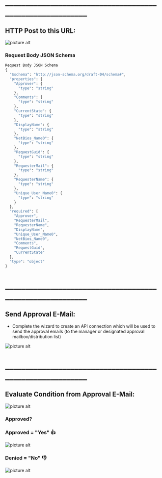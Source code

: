 # _________________________________________________________
## HTTP Post to this URL:

![picture alt](https://mcautomationgitresources.blob.core.windows.net/images/logicApp-sccm-01.png "HTTP POST")


### Request Body JSON Schema
```Python
Request Body JSON Schema
{
  "$schema": "http://json-schema.org/draft-04/schema#",
  "properties": {
    "Approver": {
      "type": "string"
    },
    "Comments": {
      "type": "string"
    },
    "CurrentState": {
      "type": "string"
    },
    "DisplayName": {
      "type": "string"
    },
    "NetBios_Name0": {
      "type": "string"
    },
    "RequestGuid": {
      "type": "string"
    },
    "RequesterMail": {
      "type": "string"
    },
    "RequesterName": {
      "type": "string"
    },
    "Unique_User_Name0": {
      "type": "string"
    }
  },
  "required": [
    "Approver",
    "RequesterMail",
    "RequesterName",
    "DisplayName",
    "Unique_User_Name0",
    "NetBios_Name0",
    "Comments",
    "RequestGuid",
    "CurrentState"
  ],
  "type": "object"
}
```

# _________________________________________________________
## Send Approval E-Mail:

* Complete the wizard to create an API connection which will be used to send the approval emails (to the manager or designated approval mailbox/distribution list)

![picture alt](https://mcautomationgitresources.blob.core.windows.net/images/logicApp-sccm-02.png "send approval email")


# _________________________________________________________
## Evaluate Condition from Approval E-Mail:

![picture alt](https://mcautomationgitresources.blob.core.windows.net/images/logicApp-sccm-03.png "email Condition")

### Approved?


### Approved = "Yes" :+1:

![picture alt](https://mcautomationgitresources.blob.core.windows.net/images/logicApp-sccm-04.png "approved")

### Denied = "No" :thumbsdown:

![picture alt](https://mcautomationgitresources.blob.core.windows.net/images/logicApp-sccm-05.png "denied")